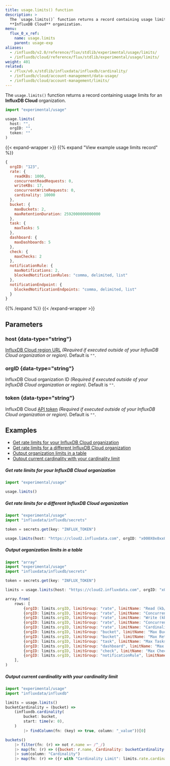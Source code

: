 ```yaml
---
title: usage.limits() function
description: >
  The `usage.limits()` function returns a record containing usage limits for an
  **InfluxDB Cloud** organization.
menu:
  flux_0_x_ref:
    name: usage.limits
    parent: usage-exp
aliases:
  - /influxdb/v2.0/reference/flux/stdlib/experimental/usage/limits/
  - /influxdb/cloud/reference/flux/stdlib/experimental/usage/limits/
weight: 401
related:
  - /flux/v0.x/stdlib/influxdata/influxdb/cardinality/
  - /influxdb/cloud/account-management/data-usage/
  - /influxdb/cloud/account-management/limits/
---
```


The `usage.limits()` function returns a record containing usage limits for an
**InfluxDB Cloud** organization.


```js
import "experimental/usage"

usage.limits(
  host: "",
  orgID: "",
  token: ""
)
```

{{< expand-wrapper >}}
{{% expand "View example usage limits record" %}}
```js
{
  orgID: "123",
  rate: {
    readKBs: 1000,
    concurrentReadRequests: 0,
    writeKBs: 17,
    concurrentWriteRequests: 0,
    cardinality: 10000
  },
  bucket: {
    maxBuckets: 2,
    maxRetentionDuration: 2592000000000000
  },
  task: {
    maxTasks: 5
  },
  dashboard: {
    maxDashboards: 5
  },
  check: {
    maxChecks: 2
  },
  notificationRule: {
    maxNotifications: 2,
    blockedNotificationRules: "comma, delimited, list"
  },
  notificationEndpoint: {
    blockedNotificationEndpoints: "comma, delimited, list"
  }
}
```
{{% /expand %}}
{{< /expand-wrapper >}}

## Parameters

### host {data-type="string"}
[InfluxDB Cloud region URL](/influxdb/cloud/reference/regions/) _(Required if executed outside of your InfluxDB Cloud organization or region)_.
Default is `""`.

### orgID {data-type="string"}
InfluxDB Cloud organization ID _(Required if executed outside of your InfluxDB Cloud organization or region)_.
Default is `""`.

### token {data-type="string"}
InfluxDB Cloud [API token](/influxdb/cloud/security/tokens/) _(Required if executed outside of your InfluxDB Cloud organization or region)_.
Default is `""`.

## Examples

- [Get rate limits for your InfluxDB Cloud organization](#get-rate-limits-for-your-influxdb-cloud-organization)
- [Get rate limits for a different InfluxDB Cloud organization](#get-rate-limits-for-a-different-influxdb-cloud-organization)
- [Output organization limits in a table](#output-organization-limits-in-a-table)
- [Output current cardinality with your cardinality limit](#output-current-cardinality-with-your-cardinality-limit)

##### Get rate limits for your InfluxDB Cloud organization
```js
import "experimental/usage"

usage.limits()
```

##### Get rate limits for a different InfluxDB Cloud organization
```js
import "experimental/usage"
import "influxdata/influxdb/secrets"

token = secrets.get(key: "INFLUX_TOKEN")

usage.limits(host: "https://cloud2.influxdata.com", orgID: "x000X0x0xx0X00x0", token: token)
```

##### Output organization limits in a table
```js
import "array"
import "experimental/usage"
import "influxdata/influxdb/secrets"

token = secrets.get(key: "INFLUX_TOKEN")

limits = usage.limits(host: "https://cloud2.influxdata.com", orgID: "x000X0x0xx0X00x0", token: token)

array.from(
    rows: [
        {orgID: limits.orgID, limitGroup: "rate", limitName: "Read (kb/s)", limit: limits.rate.readKBs},
        {orgID: limits.orgID, limitGroup: "rate", limitName: "Concurrent Read Requests", limit: limits.rate.concurrentReadRequests},
        {orgID: limits.orgID, limitGroup: "rate", limitName: "Write (kb/s)", limit: limits.rate.writeKBs},
        {orgID: limits.orgID, limitGroup: "rate", limitName: "Concurrent Write Requests", limit: limits.rate.concurrentWriteRequests},
        {orgID: limits.orgID, limitGroup: "rate", limitName: "Cardinality", limit: limits.rate.cardinality},
        {orgID: limits.orgID, limitGroup: "bucket", limitName: "Max Buckets", limit: limits.bucket.maxBuckets},
        {orgID: limits.orgID, limitGroup: "bucket", limitName: "Max Retention Period (ns)", limit: limits.bucket.maxRetentionDuration},
        {orgID: limits.orgID, limitGroup: "task", limitName: "Max Tasks", limit: limits.task.maxTasks},
        {orgID: limits.orgID, limitGroup: "dashboard", limitName: "Max Dashboards", limit: limits.dashboard.maxDashboards},
        {orgID: limits.orgID, limitGroup: "check", limitName: "Max Checks", limit: limits.check.maxChecks},
        {orgID: limits.orgID, limitGroup: "notificationRule", limitName: "Max Notification Rules", limit: limits.notificationRule.maxNotifications},
    ],
)
```

##### Output current cardinality with your cardinality limit
```js
import "experimental/usage"
import "influxdata/influxdb"

limits = usage.limits()
bucketCardinality = (bucket) =>
    (influxdb.cardinality(
        bucket: bucket,
        start: time(v: 0),
    )
        |> findColumn(fn: (key) => true, column: "_value"))[0]

buckets()
    |> filter(fn: (r) => not r.name =~ /^_/)
    |> map(fn: (r) => ({bucket: r.name, Cardinality: bucketCardinality(bucket: r.name)}))
    |> sum(column: "Cardinality")
    |> map(fn: (r) => ({r with "Cardinality Limit": limits.rate.cardinality}))
```